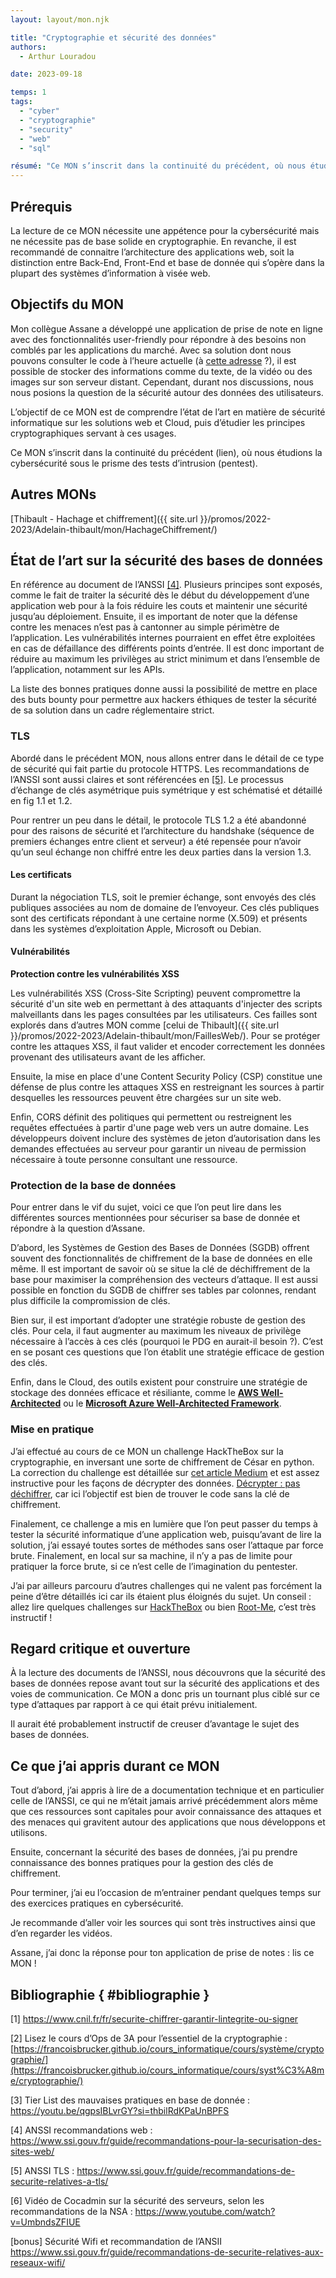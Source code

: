 ```yaml
---
layout: layout/mon.njk

title: "Cryptographie et sécurité des données"
authors:
  - Arthur Louradou

date: 2023-09-18

temps: 1
tags:
  - "cyber"
  - "cryptographie"
  - "security"
  - "web"
  - "sql"

résumé: "Ce MON s’inscrit dans la continuité du précédent, où nous étudions la cybersécurité sous le prisme des tests d’intrusion (pentest). En particulier, nous détaillerons les bonnes pratiques en matière de sécurité dans les bases de données."
---
```


## Prérequis

La lecture de ce MON nécessite une appétence pour la cybersécurité mais ne nécessite pas de base solide en cryptographie. En revanche, il est recommandé de connaitre l’architecture des applications web, soit la distinction entre Back-End, Front-End et base de donnée qui s’opère dans la plupart des systèmes d’information à visée web.

## Objectifs du MON

Mon collègue Assane a développé une application de prise de note en ligne avec des fonctionnalités user-friendly pour répondre à des besoins non comblés par les applications du marché. Avec sa solution dont nous pouvons consulter le code à l’heure actuelle (à [cette adresse](https://github.com/assanediouf18/ginfo_notes) ?), il est possible de stocker des informations comme du texte, de la vidéo ou des images sur son serveur distant. Cependant, durant nos discussions, nous nous posions la question de la sécurité autour des données des utilisateurs.

L’objectif de ce MON est de comprendre l’état de l’art en matière de sécurité informatique sur les solutions web et Cloud, puis d’étudier les principes cryptographiques servant à ces usages.

Ce MON s’inscrit dans la continuité du précédent (lien), où nous étudions la cybersécurité sous le prisme des tests d’intrusion (pentest).

## Autres MONs

[Thibault - Hachage et chiffrement]({{ site.url }}/promos/2022-2023/Adelain-thibault/mon/HachageChiffrement/)

## État de l’art sur la sécurité des bases de données

En référence au document de l’ANSSI [[4]](#bibliographie). Plusieurs principes sont exposés, comme le fait de traiter la sécurité dès le début du développement d’une application web pour à la fois réduire les couts et maintenir une sécurité jusqu’au déploiement. Ensuite, il es important de noter que la défense contre les menaces n’est pas à cantonner au simple périmètre de l’application. Les vulnérabilités internes pourraient en effet être exploitées en cas de défaillance des différents points d’entrée. Il est donc important de réduire au maximum les privilèges au strict minimum et dans l’ensemble de l’application, notamment sur les APIs.

La liste des bonnes pratiques donne aussi la possibilité de mettre en place des buts bounty pour permettre aux hackers éthiques de tester la sécurité de sa solution dans un cadre réglementaire strict.

### TLS

Abordé dans le précédent MON, nous allons entrer dans le détail de ce type de sécurité qui fait partie du protocole HTTPS. Les recommandations de l’ANSSI sont aussi claires et sont référencées en [[5]](#bibliographie). Le processus d’échange de clés asymétrique puis symétrique y est schématisé et détaillé en fig 1.1 et 1.2.

Pour rentrer un peu dans le détail, le protocole TLS 1.2 a été abandonné pour des raisons de sécurité et l’architecture du handshake (séquence de premiers échanges entre client et serveur) a été repensée pour n’avoir qu’un seul échange non chiffré entre les deux parties dans la version 1.3.

#### Les certificats

Durant la négociation TLS, soit le premier échange, sont envoyés des clés publiques associées au nom de domaine de l’envoyeur. Ces clés publiques sont des certificats répondant à une certaine norme (X.509) et présents dans les systèmes d’exploitation Apple, Microsoft ou Debian.

#### Vulnérabilités

**Protection contre les vulnérabilités XSS**

Les vulnérabilités XSS (Cross-Site Scripting) peuvent compromettre la sécurité d'un site web en permettant à des attaquants d'injecter des scripts malveillants dans les pages consultées par les utilisateurs. Ces failles sont explorés dans d’autres MON comme [celui de Thibault]({{ site.url }}/promos/2022-2023/Adelain-thibault/mon/FaillesWeb/). Pour se protéger contre les attaques XSS, il faut valider et encoder correctement les données provenant des utilisateurs avant de les afficher.

Ensuite, la mise en place d'une Content Security Policy (CSP) constitue une défense de plus contre les attaques XSS en restreignant les sources à partir desquelles les ressources peuvent être chargées sur un site web.

Enfin, CORS définit des politiques qui permettent ou restreignent les requêtes effectuées à partir d'une page web vers un autre domaine. Les développeurs doivent inclure des systèmes de jeton d’autorisation dans les demandes effectuées au serveur pour garantir un niveau de permission nécessaire à toute personne consultant une ressource.

### Protection de la base de données

Pour entrer dans le vif du sujet, voici ce que l’on peut lire dans les différentes sources mentionnées pour sécuriser sa base de donnée et répondre à la question d’Assane.

D’abord, les Systèmes de Gestion des Bases de Données (SGDB) offrent souvent des fonctionnalités de chiffrement de la base de données en elle même. Il est important de savoir où se situe la clé de déchiffrement de la base pour maximiser la compréhension des vecteurs d’attaque. Il est aussi possible en fonction du SGDB de chiffrer ses tables par colonnes, rendant plus difficile la compromission de clés.

Bien sur, il est important d’adopter une stratégie robuste de gestion des clés. Pour cela, il faut augmenter au maximum les niveaux de privilège nécessaire à l’accès à ces clés (pourquoi le PDG en aurait-il besoin ?). C’est en se posant ces questions que l’on établit une stratégie efficace de gestion des clés.

Enfin, dans le Cloud, des outils existent pour construire une stratégie de stockage des données efficace et résiliante, comme le **[AWS Well-Architected](https://aws.amazon.com/architecture/well-architected/?wa-lens-whitepapers.sort-by=item.additionalFields.sortDate&wa-lens-whitepapers.sort-order=desc&wa-guidance-whitepapers.sort-by=item.additionalFields.sortDate&wa-guidance-whitepapers.sort-order=desc)** ou le **[Microsoft Azure Well-Architected Framework](https://learn.microsoft.com/en-us/azure/well-architected/)**.

### Mise en pratique

J’ai effectué au cours de ce MON un challenge HackTheBox sur la cryptographie, en inversant une sorte de chiffrement de César en python. La correction du challenge est détaillée sur [cet article Medium](https://medium.com/@grumpyTofu/babyencryption-technical-analysis-hack-the-box-cryptography-9114bf06701a) et est assez instructive pour les façons de décrypter des données. [Décrypter : pas déchiffrer](https://blog.cellenza.com/securite-2/decrypter-nest-pas-dechiffrer/), car ici l’objectif est bien de trouver le code sans la clé de chiffrement.

Finalement, ce challenge a mis en lumière que l’on peut passer du temps à tester la sécurité informatique d’une application web, puisqu’avant de lire la solution, j’ai essayé toutes sortes de méthodes sans oser l’attaque par force brute. Finalement, en local sur sa machine, il n’y a pas de limite pour pratiquer la force brute, si ce n’est celle de l’imagination du pentester.

J’ai par ailleurs parcouru d’autres challenges qui ne valent pas forcément la peine d’être détaillés ici car ils étaient plus éloignés du sujet. Un conseil : allez lire quelques challenges sur [HackTheBox](https://www.hackthebox.com/) ou bien [Root-Me](https://www.root-me.org/), c’est très instructif !

## Regard critique et ouverture

À la lecture des documents de l’ANSSI, nous découvrons que la sécurité des bases de données repose avant tout sur la sécurité des applications et des voies de communication. Ce MON a donc pris un tournant plus ciblé sur ce type d’attaques par rapport à ce qui était prévu initialement.

Il aurait été probablement instructif de creuser d’avantage le sujet des bases de données.

## Ce que j’ai appris durant ce MON

Tout d’abord, j’ai appris à lire de a documentation technique et en particulier celle de l’ANSSI, ce qui ne m’était jamais arrivé précédemment alors même que ces ressources sont capitales pour avoir connaissance des attaques et des menaces qui gravitent autour des applications que nous développons et utilisons.

Ensuite, concernant la sécurité des bases de données, j’ai pu prendre connaissance des bonnes pratiques pour la gestion des clés de chiffrement.

Pour terminer, j’ai eu l’occasion de m’entrainer pendant quelques temps sur des exercices pratiques en cybersécurité.

Je recommande d’aller voir les sources qui sont très instructives ainsi que d’en regarder les vidéos.

Assane, j’ai donc la réponse pour ton application de prise de notes : lis ce MON !

## Bibliographie { #bibliographie }

[1] https://www.cnil.fr/fr/securite-chiffrer-garantir-lintegrite-ou-signer

[2] Lisez le cours d’Ops de 3A pour l’essentiel de la cryptographie : [https://francoisbrucker.github.io/cours_informatique/cours/système/cryptographie/](https://francoisbrucker.github.io/cours_informatique/cours/syst%C3%A8me/cryptographie/)

[3] Tier List des mauvaises pratiques en base de donnée : https://youtu.be/qgpsIBLvrGY?si=thbilRdKPaUnBPFS

[4] ANSSI recommandations web : https://www.ssi.gouv.fr/guide/recommandations-pour-la-securisation-des-sites-web/

[5] ANSSI TLS : https://www.ssi.gouv.fr/guide/recommandations-de-securite-relatives-a-tls/

[6] Vidéo de Cocadmin sur la sécurité des serveurs, selon les recommandations de la NSA : https://www.youtube.com/watch?v=UmbndsZFIUE

[bonus] Sécurité Wifi et recommandation de l’ANSII
https://www.ssi.gouv.fr/guide/recommandations-de-securite-relatives-aux-reseaux-wifi/
